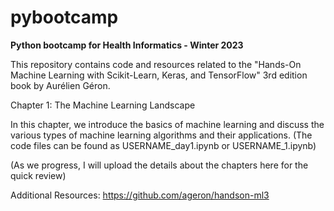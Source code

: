 # pybootcamp
**Python bootcamp for Health Informatics - Winter 2023**

This repository contains code and resources related to the "Hands-On Machine Learning with Scikit-Learn, Keras, and TensorFlow" 3rd edition book by Aurélien Géron.

Chapter 1: The Machine Learning Landscape

In this chapter, we introduce the basics of machine learning and discuss the various types of machine learning algorithms and their applications. 
(The code files can be found as USERNAME_day1.ipynb or USERNAME_1.ipynb)

(As we progress, I will upload the details about the chapters here for the quick review)

Additional Resources: https://github.com/ageron/handson-ml3 
